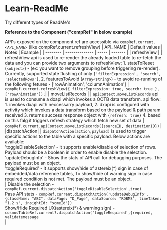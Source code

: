 # Learn-ReadMe
Try different types of ReadMe's

**Reference to the Component ("compRef" in below example)**

API's exposed on the component ref are accessible via `compRef.current.<API_NAME>` (like compRef.current.refreshView)
| API_NAME | Default values | Notes | Example |
| -------- | -------------- | ----- | ------- |
| refreshView | | refreshView api is used to re-render the already loaded table to re-fetch the data and you can provide two arguments to refreshView; 1. stateToReset (`<object>`) - (ex: you want to remove grouping before triggering re-render). Currently, supported state flushing of only `['filterExpression', 'search', 'selectedRows']`, 2. featuresToAvoid (`Array<string>`) - to avoid re-running of the following fetures - ['rowAnimation', 'columnAnimation'] | `compRef.current.refreshView({ filterExpression: true, search: true }, ['rowAnimation']);`|
| moveListRecords | | `apiContext.moveListRecords` api is used to consume a dxapi which invokes a OOTB data transform. api flow: 1. invokes dxapi with neccessarry payload, 2. dxapi is configured with activity which invokes a data transform based on the payload & path param received 3. returns success response object with `{refresh: true}` 4. based on this falg it triggers refresh strategy which fetch new set of data | `compRef.current.apiContext.moveListRecords({sourceID, destinationID})`|
|dispatchAction| | `dispatchAction(action,payload)` is used to trigger specific actions to the table with a specific payload. Below actions are available: <br>'toggleDisableSelection' - it supports enable/disable of selection of rows. Payload should be a boolean in order to enable disable the selection.<br>'updateDebugInfo' - Show the stats of API call for debugging purposes. The payload must be an object.<br>'toggleRequired' - It supports show/hide of astereix(\*) sign in case of embedded/data reference tables, To show/hide of warning sign in case required condition is not met. The payload must be an object.<br>| Disable the selection - `compRef.current.dispatchAction('toggleDisableSelection',true)` <br> Pass API stats - `compRef.current.dispatchAction('updateDebugInfo', {className: "ABC", dataPage: "D_Page", dataSource: "RDBMS", timeTaken: "1.2 s", insightId: "someId"})`<br>Show/Hide Required UX(astereix(\*) & warning sign) - `cosmosTableRef.current?.dispatchAction('toggleRequired',{required, validatemessage`<br> |
